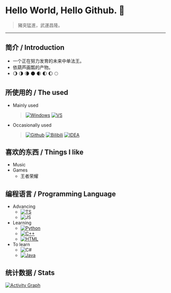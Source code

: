 # Hello World, Hello Github. :rainbow:

> 豬突猛進，武運昌隆。

------------------------

## 简介 / Introduction
- 一个正在努力发育的未来中单法王。
- 依葫芦画瓢的产物。
- :waning_gibbous_moon: :last_quarter_moon: :waning_crescent_moon: :new_moon: :waxing_crescent_moon: :first_quarter_moon: :waxing_gibbous_moon: :full_moon:

## 所使用的 / The used
  - Mainly used
      > [![Windows](https://img.shields.io/badge/Windows-10-4e9eee?style=flat-square&logo=windows&logoColor=white)](https://www.microsoft.com/windows/windows-10)&nbsp;[![VS](https://img.shields.io/badge/-Visual%20Studio-5C2D91?logo=visualstudio&logoColor=white&style=flat-square)](https://visualstudio.microsoft.com/)&nbsp;

  - Occasionally used
      > [![Github](https://img.shields.io/badge/-GitHub-black?logo=GitHub&style=flat-square)](https://github.com/Catchyou21)&nbsp;[![Bilibili](https://img.shields.io/badge/-Bilibili-fb7299?logo=bilibili&logoColor=white&style=flat-square)](https://space.bilibili.com/297469854)&nbsp;[![IDEA](https://img.shields.io/badge/-IntelliJ%20IDEA-000000?logo=intellijidea&logoColor=white&style=flat-square)](https://www.jetbrains.com/idea/)&nbsp;

## 喜欢的东西 / Things I like
- Music
- Games
  - 王者荣耀

## 编程语言 / Programming Language
- Advancing
  - [![TS](https://img.shields.io/badge/-TypeScript-3178C6?logo=typescript&logoColor=white&style=flat-square)](https://www.typescriptlang.org/)
  - ![JS](https://img.shields.io/badge/-JavaScript-f7df1e?logo=javascript&logoColor=white&style=flat-square)
- Learning
  - [![Python](https://img.shields.io/badge/-Python-3776ab?logo=python&logoColor=white&style=flat-square)](https://www.python.org/)
  - [![C++](https://img.shields.io/badge/-C++-00599c?logo=cplusplus&logoColor=white&style=flat-square)](https://isocpp.org/)
  - [![HTML](https://img.shields.io/badge/-HTML-E34F26?logo=html5&logoColor=white&style=flat-square)](https://html5.org/)
- To learn
  - ![C#](https://img.shields.io/badge/-C%23%20%2F%20C%20Sharp-239120?logo=csharp&logoColor=white&style=flat-square)
  - [![Java](https://img.shields.io/badge/-Java-007396?logo=java&logoColor=white&style=flat-square)](https://developer.oracle.com/java/)

## 统计数据 / Stats
[![Activity Graph](https://activity-graph.herokuapp.com/graph?username=Catchyou21&theme=react-dark)](https://github.com/Catchyou21)


<!--
**Catchyou21/Catchyou21** is a ✨ _special_ ✨ repository because its `README.md` (this file) appears on your GitHub profile.

Here are some ideas to get you started:

- 🔭 I’m currently working on ...
- 🌱 I’m currently learning ...
- 👯 I’m looking to collaborate on ...
- 🤔 I’m looking for help with ...
- 💬 Ask me about ...
- 📫 How to reach me: ...
- 😄 Pronouns: ...
- ⚡ Fun fact: ...
-->
